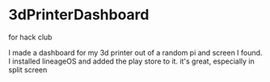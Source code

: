 # 3dPrinterDashboard
for hack club

I made a dashboard for my 3d printer out of a random pi and screen I found.
I installed lineageOS and added the play store to it.
it's great, especially in split screen
